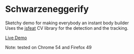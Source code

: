 # Schwarzeneggerify
Sketchy demo for making everybody an instant body builder  
Uses the [jsfeat](https://inspirit.github.io/jsfeat/) CV library for the detection and the tracking.

[Live Demo](https://giladaya.github.io/schwarzeneggerify/)

Note: tested on Chrome 54 and Firefox 49